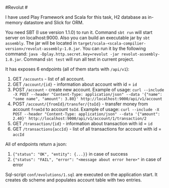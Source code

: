 #Revolut #

I have used Play Framework and Scala for this task, H2 database as in-memory datastore and Slick for ORM.

You need SBT (I use version 1.1.0) to run it. Command `sbt run` will start server on localhost:9000. 
Also you can build an executable jar by `sbt assembly`. The jar will be located in `target/scala-<scala-compilier-version>/revolut-assembly-1.0.jar`.
You can run it by the following command: `java -Dplay.http.secret.key=revolut -jar revolut-assembly-1.0.jar`. 
Command `sbt test` will run all test in current project.

It has exposes 6 endpoints (all of them starts with `/api/v1`): 
1. GET `/accounts` - list of all account. 
2. GET `/account/{id}` - information about account with id = `id`
3. POST `/account` - create new account. Example of usage: `curl --include -X POST --header "Content-Type: application/json" --data '{"name": "some name", "amount": 3.80}' http://localhost:9000/api/v1/account`
4. POST `/account/{fromId}/transfer/{toId}` - transfer money from account `fromId` to account `toId`. Example of usage: `curl --include -X POST --header "Content-Type: application/json" --data '{"amount": 2.40}' http://localhost:9000/api/v1/account/1/transaction/2`
5. GET `/transaction/{id}` - information about transaction with id = `id`
6. GET `/transactions{accId}` - list of all transactions for account with id = `accId`

All of endpoints return a json:
1. `{"status": "OK", "entity": {...}}` in case of success
2. `{"status": "FAIL", "error": "<message about error here>"` in case of error

Sql-script `conf/evolutions/1.sql` are executed on the application start. It creates db scheme and populates account table with two entries.  
